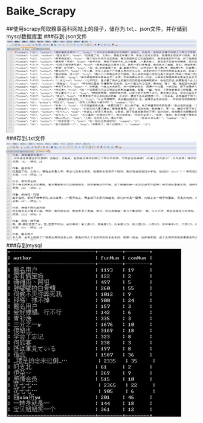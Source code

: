 # Baike_Scrapy
##使用scrapy爬取糗事百科网站上的段子，储存为.txt,、json文件，并存储到mysql数据库里
###存到.json文件
![Image text](https://github.com/xiaoyuan199/Baike_Scrapy/blob/master/json%E6%96%87%E4%BB%B6.JPG)
###存到.txt文件
![Image text](https://github.com/xiaoyuan199/Baike_Scrapy/blob/master/txtw%E6%96%87%E4%BB%B6.JPG)
###存到mysql
![Image text](https://github.com/xiaoyuan199/Baike_Scrapy/blob/master/mysql_img.JPG)
